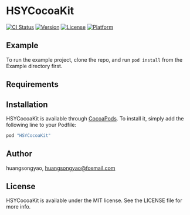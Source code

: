 # HSYCocoaKit

[![CI Status](http://img.shields.io/travis/huangsongyao/HSYCocoaKit.svg?style=flat)](https://travis-ci.org/huangsongyao/HSYCocoaKit)
[![Version](https://img.shields.io/cocoapods/v/HSYCocoaKit.svg?style=flat)](http://cocoapods.org/pods/HSYCocoaKit)
[![License](https://img.shields.io/cocoapods/l/HSYCocoaKit.svg?style=flat)](http://cocoapods.org/pods/HSYCocoaKit)
[![Platform](https://img.shields.io/cocoapods/p/HSYCocoaKit.svg?style=flat)](http://cocoapods.org/pods/HSYCocoaKit)

## Example

To run the example project, clone the repo, and run `pod install` from the Example directory first.

## Requirements

## Installation

HSYCocoaKit is available through [CocoaPods](http://cocoapods.org). To install
it, simply add the following line to your Podfile:

```ruby
pod "HSYCocoaKit"
```

## Author

huangsongyao, huangsongyao@foxmail.com

## License

HSYCocoaKit is available under the MIT license. See the LICENSE file for more info.
